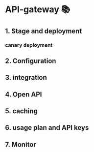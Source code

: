 # API-gateway :books:
## 1. Stage and deployment

### canary deployment

## 2. Configuration

## 3. integration

## 4. Open API

## 5. caching

## 6. usage plan and API keys

## 7. Monitor